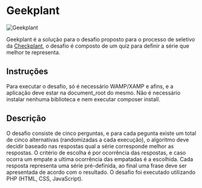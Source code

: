 # Geekplant

![Geekplant](demo/geekplant.gif)

Geekplant é a solução para o desafio proposto para o processo de seletivo da [Checkplant](https://www.checkplant.com.br/), o desafio é composto de um quiz para definir  a série que melhor te representa.

## Instruções

Para executar o desafio, só é necessário WAMP/XAMP e afins, e a aplicação deve estar na document_root do mesmo.
Não é necessário instalar nenhuma biblioteca e nem executar composer install.

## Descrição

O desafio consiste de cinco perguntas, e para cada pegunta existe um total de cinco alternativas (randomizadas a cada execução), o algoritmo deve decidir baseado nas respostas qual a série corresponde melhor as respostas. O critério de escolha é por ocorrência das respostas, e caso ocorra um empate a ultima ocorrência das empatadas é a escolhida.
Cada resposta representa uma série pré-definida, ao final uma frase deve ser apresentada de acordo com o resultado.
O desafio foi executado utilizando PHP (HTML, CSS, JavaScript).
